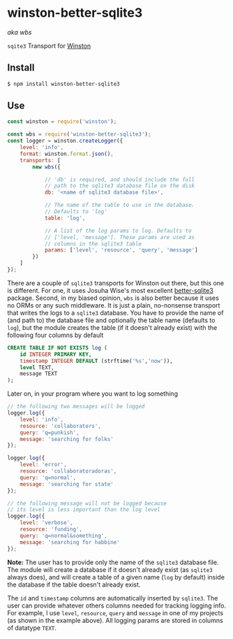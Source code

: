 # winston-better-sqlite3  
*aka wbs*

`sqite3` Transport for [Winston](https://github.com/winstonjs/winston)

## Install

```bash
$ npm install winston-better-sqlite3
```
## Use

```js
const winston = require('winston');

const wbs = require('winston-better-sqlite3');
const logger = winston.createLogger({
    level: 'info',
    format: winston.format.json(),
    transports: [
        new wbs({

            // 'db' is required, and should include the full 
            // path to the sqlite3 database file on the disk
            db: '<name of sqlite3 database file>',

            // The name of the table to use in the database.
            // Defaults to 'log'
            table: 'log',

            // A list of the log params to log. Defaults to 
            // ['level, 'message']. These params are used as 
            // columns in the sqlite3 table
            params: ['level', 'resource', 'query', 'message']
        })
    ]
});
```

There are a couple of `sqlite3` transports for Winston out there, but this one is different. For one, it uses Josuha Wise's most excellent [better-sqlite3](https://www.npmjs.com/package/better-sqlite3) package. Second, in my biased opinion, `wbs` is also better because it uses no ORMs or any such middleware. It is just a plain, no-nonsense transport that writes the logs to a `sqlite3` database. You have to provide the name of (and path to) the database file and optionally the table name (defaults to `log`), but the module creates the table (if it doesn't already exist) with the following four columns by default

```sql
CREATE TABLE IF NOT EXISTS log (
    id INTEGER PRIMARY KEY,
    timestamp INTEGER DEFAULT (strftime('%s','now')),
    level TEXT,
    message TEXT
);
```

Later on, in your program where you want to log something

```js
// the following two messages will be logged
logger.log({
    level: 'info',
    resource: 'collaborators',
    query: 'q=punkish',
    message: 'searching for folks'
});

logger.log({
    level: 'error',
    resource: 'collaboratoradoras',
    query: 'q=normal',
    message: 'searching for state'
});

// the following message will not be logged because 
// its level is less important than the log level
logger.log({
    level: 'verbose',
    resource: 'funding',
    query: 'q=normal&something',
    message: 'searching for habbine'
});
```

**Note:** The user has to provide only the name of the `sqlite3` database file. The module will create a database if it doesn't already exist (as `sqlite3` always does), and will create a table of a given name (`log` by default) inside the database if the table doesn't already exist. 

The `id` and `timestamp` columns are automatically inserted by `sqlite3`. The user can provide whatever others columns needed for tracking logging info. For example, I use `level`, `resource`, `query` and `message` in one of my projects (as shown in the example above). All logging params are stored in columns of datatype `TEXT`.
